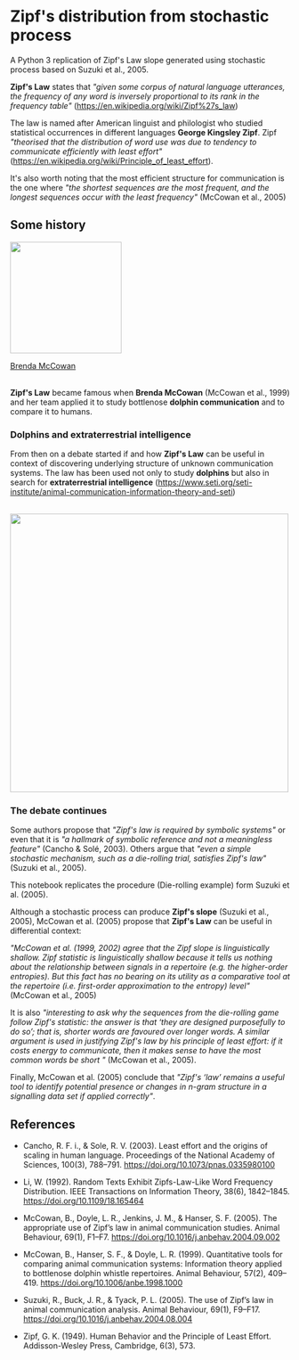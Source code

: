 # Zipf's distribution from stochastic process

A Python 3 replication of Zipf's Law slope generated using stochastic process based on Suzuki et al., 2005.

  **Zipf's Law** states that *"given some corpus of natural language utterances, the frequency of any word is inversely proportional to its rank in the frequency table"* (https://en.wikipedia.org/wiki/Zipf%27s_law)
  
  The law is named after American linguist and philologist who studied statistical occurrences in different languages **George Kingsley Zipf**. Zipf *"theorised that the distribution of word use was due to tendency to communicate efficiently with least effort"* (https://en.wikipedia.org/wiki/Principle_of_least_effort). 
  
  It's also worth noting that the most efficient structure for communication is the one where *"the shortest sequences are the most frequent, and the longest sequences occur with the least frequency"* (McCowan et al., 2005)

## Some history

<img src="https://bmccowanlabcom.files.wordpress.com/2018/09/brendaphotocurrent2-e1536791868683.png" width=200px/>

[Brenda McCowan](https://bmccowanlab.com/lab-members/senior-staff/brenda-mccowan)
<br>
<br>


  **Zipf's Law** became famous when **Brenda McCowan** (McCowan et al., 1999) and her team applied it to study bottlenose **dolphin communication** and to compare it to humans.
  
### Dolphins and extraterrestrial intelligence

 From then on a debate started if and how **Zipf's Law** can be useful in context of discovering underlying structure of unknown communication systems. The law has been used not only to study **dolphins** but also in search for **extraterrestrial intelligence** (https://www.seti.org/seti-institute/animal-communication-information-theory-and-seti)

<br>
<img src="http://www.industrytap.com/wp-content/uploads/2016/10/seti-e1476134762199.jpg" width=500px/>
<br>

### The debate continues

Some authors propose that *"Zipf's law is required by symbolic systems"* or even that it is *"a hallmark of symbolic reference and not a meaningless feature"* (Cancho & Solé, 2003). Others argue that *"even a simple stochastic mechanism, such as a die-rolling trial, satisfies Zipf's law"* (Suzuki et al., 2005).

This notebook replicates the procedure (Die-rolling example) form Suzuki et al. (2005).

Although a stochastic process can produce **Zipf's slope** (Suzuki et al., 2005), McCowan et al. (2005) propose that **Zipf's Law** can be useful in differential context:

*"McCowan et al. (1999, 2002) agree that the Zipf slope is linguistically shallow. Zipf statistic is linguistically shallow because it tells us nothing about the relationship between signals in a repertoire (e.g. the higher-order entropies). But this fact has no bearing on its utility as a comparative tool at the repertoire (i.e. first-order approximation to the entropy) level"* (McCowan et al., 2005)

It is also *"interesting to ask why the sequences from the die-rolling game follow Zipf's statistic: the answer is that ‘they are designed purposefully to do so’; that is, shorter words are favoured over longer words. A similar argument is used in justifying Zipf's law by his principle of least effort: if it costs energy to communicate, then it makes sense to have the most common words be short "* (McCowan et al., 2005).

Finally, McCowan et al. (2005) conclude that *"Zipf's ‘law’ remains a useful tool to identify potential presence or changes in n-gram structure in a signalling data set if applied correctly"*.


## References

* Cancho, R. F. i., & Sole, R. V. (2003). Least effort and the origins of scaling in human language. Proceedings of the National Academy of Sciences, 100(3), 788–791. https://doi.org/10.1073/pnas.0335980100

* Li, W. (1992). Random Texts Exhibit Zipfs-Law-Like Word Frequency Distribution. IEEE Transactions on Information Theory, 38(6), 1842–1845. https://doi.org/10.1109/18.165464

* McCowan, B., Doyle, L. R., Jenkins, J. M., & Hanser, S. F. (2005). The appropriate use of Zipf’s law in animal communication studies. Animal Behaviour, 69(1), F1–F7. https://doi.org/10.1016/j.anbehav.2004.09.002

* McCowan, B., Hanser, S. F., & Doyle, L. R. (1999). Quantitative tools for comparing animal communication systems: Information theory applied to bottlenose dolphin whistle repertoires. Animal Behaviour, 57(2), 409–419. https://doi.org/10.1006/anbe.1998.1000

* Suzuki, R., Buck, J. R., & Tyack, P. L. (2005). The use of Zipf’s law in animal communication analysis. Animal Behaviour, 69(1), F9–F17. https://doi.org/10.1016/j.anbehav.2004.08.004

* Zipf, G. K. (1949). Human Behavior and the Principle of Least Effort. Addisson-Wesley Press, Cambridge, 6(3), 573.





